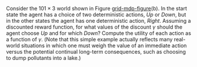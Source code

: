 

Consider the $101 \times 3$ world shown in
Figure <a class="insideExercisesFigRef" id="insideexercisesfigref" href="#grid-mdp-figure">grid-mdp-figure</a>(b). In the start state the agent
has a choice of two deterministic actions, <i>Up</i> or
<i>Down</i>, but in the other states the agent has one
deterministic action, <i>Right</i>. Assuming a discounted reward
function, for what values of the discount $\gamma$ should the agent
choose <i>Up</i> and for which <i>Down</i>? Compute the
utility of each action as a function of $\gamma$. (Note that this simple
example actually reflects many real-world situations in which one must
weigh the value of an immediate action versus the potential continual
long-term consequences, such as choosing to dump pollutants into a
lake.)
